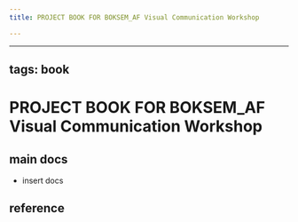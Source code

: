 ```yaml
---
title: PROJECT BOOK FOR BOKSEM_AF Visual Communication Workshop

---
```



---
tags: book
---

PROJECT BOOK FOR BOKSEM_AF Visual Communication Workshop
===

main docs
---

- insert docs

reference
---


